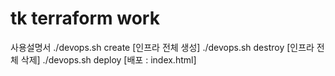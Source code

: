 # tk terraform work
사용설명서
./devops.sh create [인프라 전체 생성]
./devops.sh destroy [인프라 전체 삭제]
./devops.sh deploy [배포 : index.html]
